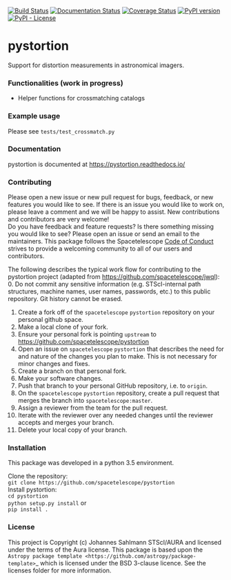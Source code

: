 [![Build Status](https://travis-ci.org/spacetelescope/pystortion.svg?branch=master)](https://travis-ci.org/spacetelescope/pystortion)
[![Documentation Status](https://readthedocs.org/projects/pystortion/badge/?version=latest)](https://pystortion.readthedocs.io/en/latest/?badge=latest)
[![Coverage Status](https://coveralls.io/repos/github/spacetelescope/pystortion/badge.svg?branch=master)](https://coveralls.io/github/spacetelescope/pystortion?branch=master)
[![PyPI version](https://badge.fury.io/py/pystortion.svg)](https://badge.fury.io/py/pystortion)
[![PyPI - License](https://img.shields.io/pypi/l/Django.svg)](https://github.com/spacetelescope/pystortion/blob/master/LICENSE.md)

# pystortion
Support for distortion measurements in astronomical imagers.

### Functionalities (work in progress)
* Helper functions for crossmatching catalogs
 

### Example usage
Please see ``tests/test_crossmatch.py``
   

### Documentation
pystortion is documented at https://pystortion.readthedocs.io/  

### Contributing
Please open a new issue or new pull request for bugs, feedback, or new features you would like to see. If there is an issue you would like to work on, please leave a comment and we will be happy to assist. New contributions and contributors are very welcome!   
 Do you have feedback and feature requests? Is there something missing you would like to see? Please open an issue or send an email to the maintainers. This package follows the Spacetelescope [Code of Conduct](CODE_OF_CONDUCT.md) strives to provide a welcoming community to all of our users and contributors. 
 
The following describes the typical work flow for contributing to the pystortion project (adapted from https://github.com/spacetelescope/jwql):
0. Do not commit any sensitive information (e.g. STScI-internal path structures, machine names, user names, passwords, etc.) to this public repository. Git history cannot be erased.
1. Create a fork off of the `spacetelescope` `pystortion` repository on your personal github space.
2. Make a local clone of your fork.
3. Ensure your personal fork is pointing `upstream` to https://github.com/spacetelescope/pystortion
4. Open an issue on `spacetelescope` `pystortion` that describes the need for and nature of the changes you plan to make. This is not necessary for minor changes and fixes. 
5. Create a branch on that personal fork.
6. Make your software changes.
7. Push that branch to your personal GitHub repository, i.e. to `origin`.
8. On the `spacetelescope` `pystortion` repository, create a pull request that merges the branch into `spacetelescope:master`.
9. Assign a reviewer from the team for the pull request.
10. Iterate with the reviewer over any needed changes until the reviewer accepts and merges your branch.
11. Delete your local copy of your branch.


### Installation  
This package was developed in a python 3.5 environment.   

Clone the repository:  
`git clone https://github.com/spacetelescope/pystortion`  
Install pystortion:  
`cd pystortion`  
`python setup.py install` or  
`pip install .`
         
### License
This project is Copyright (c) Johannes Sahlmann STScI/AURA and licensed under
the terms of the Aura license. This package is based upon
the `Astropy package template <https://github.com/astropy/package-template>`_
which is licensed under the BSD 3-clause licence. See the licenses folder for
more information.